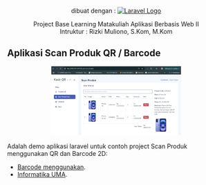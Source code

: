 <p align="center">
dibuat dengan : <a href="https://laravel.com" target="_blank"><img src="https://raw.githubusercontent.com/laravel/art/master/logo-lockup/5%20SVG/2%20CMYK/1%20Full%20Color/laravel-logolockup-cmyk-red.svg" width="200" alt="Laravel Logo"></a></p>

<p align="center">
Project Base Learning Matakuliah Aplikasi Berbasis Web II <br>
Intruktur : Rizki Muliono, S.Kom, M.Kom
</p>

## Aplikasi Scan Produk QR / Barcode
<p align="center">
<img src="https://github.com/rizkimuliono/laravel_kasir_QRscan/blob/main/public/product-scan.png?raw=true" width="300"></p>

Adalah demo aplikasi laravel untuk contoh project Scan Produk menggunakan QR dan Barcode 2D:

- [Barcode menggunakan](http://barcode.tec-it.com/).
- [Informatika UMA](https://informatika.uma.ac.id).
